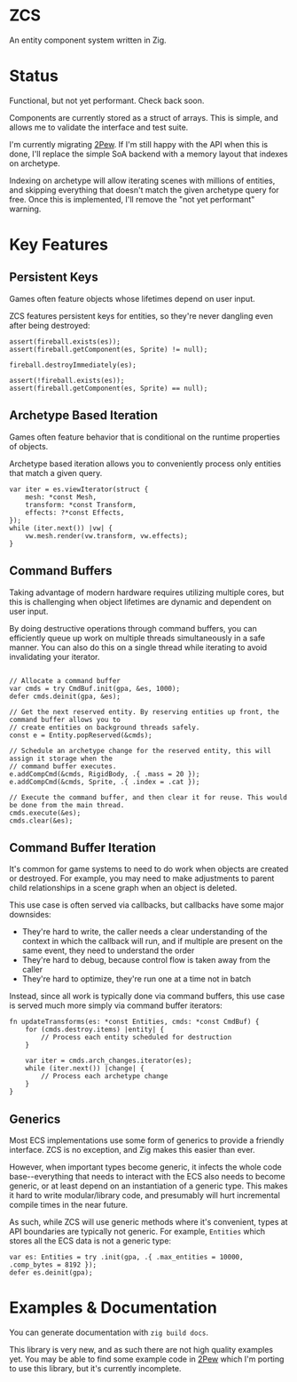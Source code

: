 # ZCS

An entity component system written in Zig.

# Status

Functional, but not yet performant. Check back soon.

Components are currently stored as a struct of arrays. This is simple, and allows me to validate the interface and test suite.

I'm currently migrating [2Pew](https://github.com/masonRemaley/2pew). If I'm still happy with the API when this is done, I'll replace the simple SoA backend with a memory layout that indexes on archetype.

Indexing on archetype will allow iterating scenes with millions of entities, and skipping everything that doesn't match the given archetype query for free. Once this is implemented, I'll remove the "not yet performant" warning.

# Key Features

## Persistent Keys

Games often feature objects whose lifetimes depend on user input.

ZCS features persistent keys for entities, so they're never dangling even after being destroyed:

```zig
assert(fireball.exists(es));
assert(fireball.getComponent(es, Sprite) != null);

fireball.destroyImmediately(es);

assert(!fireball.exists(es));
assert(fireball.getComponent(es, Sprite) == null);
```

## Archetype Based Iteration

Games often feature behavior that is conditional on the runtime properties of objects.

Archetype based iteration allows you to conveniently process only entities that match a given query.

```zig
var iter = es.viewIterator(struct {
    mesh: *const Mesh,
    transform: *const Transform,
    effects: ?*const Effects,
});
while (iter.next()) |vw| {
    vw.mesh.render(vw.transform, vw.effects);
}
```

## Command Buffers

Taking advantage of modern hardware requires utilizing multiple cores, but this is challenging when object lifetimes are dynamic and dependent on user input.

By doing destructive operations through command buffers, you can efficiently queue up work on multiple threads simultaneously in a safe manner. You can also do this on a single thread while iterating to avoid invalidating your iterator.

```zig

// Allocate a command buffer
var cmds = try CmdBuf.init(gpa, &es, 1000);
defer cmds.deinit(gpa, &es);

// Get the next reserved entity. By reserving entities up front, the command buffer allows you to
// create entities on background threads safely.
const e = Entity.popReserved(&cmds);

// Schedule an archetype change for the reserved entity, this will assign it storage when the
// command buffer executes.
e.addCompCmd(&cmds, RigidBody, .{ .mass = 20 });
e.addCompCmd(&cmds, Sprite, .{ .index = .cat });

// Execute the command buffer, and then clear it for reuse. This would be done from the main thread.
cmds.execute(&es);
cmds.clear(&es);
```

## Command Buffer Iteration

It's common for game systems to need to do work when objects are created or destroyed. For example, you may need to make adjustments to parent child relationships in a scene graph when an object is deleted.

This use case is often served via callbacks, but callbacks have some major downsides:
* They're hard to write, the caller needs a clear understanding of the context in which the callback will run, and if multiple are present on the same event, they need to understand the order
* They're hard to debug, because control flow is taken away from the caller
* They're hard to optimize, they're run one at a time not in batch

Instead, since all work is typically done via command buffers, this use case is served much more simply via command buffer iterators:

```zig
fn updateTransforms(es: *const Entities, cmds: *const CmdBuf) {
    for (cmds.destroy.items) |entity| {
        // Process each entity scheduled for destruction
    }

    var iter = cmds.arch_changes.iterator(es);
    while (iter.next()) |change| {
        // Process each archetype change
    }
}
```

## Generics

Most ECS implementations use some form of generics to provide a friendly interface. ZCS is no exception, and Zig makes this easier than ever.

However, when important types become generic, it infects the whole code base--everything that needs to interact with the ECS also needs to become generic, or at least depend on an instantiation of a generic type. This makes it hard to write modular/library code, and presumably will hurt incremental compile times in the near future.

As such, while ZCS will use generic methods where it's convenient, types at API boundaries are typically not generic. For example, `Entities` which stores all the ECS data is not a generic type:
```zig
var es: Entities = try .init(gpa, .{ .max_entities = 10000, .comp_bytes = 8192 });
defer es.deinit(gpa);
```

# Examples & Documentation

You can generate documentation with `zig build docs`.

This library is very new, and as such there are not high quality examples yet. You may be able to find some example code in [2Pew](https://github.com/MasonRemaley/2Pew/tree/zcs) which I'm porting to use this library, but it's currently incomplete.

